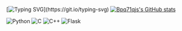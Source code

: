 [![Typing SVG](https://readme-typing-svg.demolab.com?font=Fira+Code&duration=2500&pause=1000&color=F7568D&width=435&lines=This+is+Bpq71qjs'+portfolio.)](https://git.io/typing-svg)
[![Bpq71qjs's GitHub stats](https://github-readme-stats.vercel.app/api?username=bpq71qjs)](https://github.com/anuraghazra/github-readme-stats)


![Python](https://img.shields.io/badge/Python-3776AB?style=for-the-badge&logo=python&logoColor=white)
![C](https://img.shields.io/badge/C-00599C?style=for-the-badge&logo=c&logoColor=white)
![C++](https://img.shields.io/badge/C%2B%2B-00599C?style=for-the-badge&logo=c%2B%2B&logoColor=white)
![Flask](https://img.shields.io/badge/Flask-000000?style=for-the-badge&logo=flask&logoColor=white)
